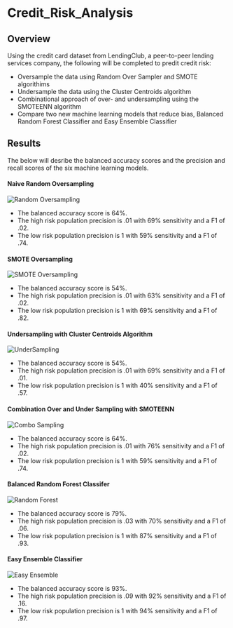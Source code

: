 # Credit_Risk_Analysis

## Overview

Using the credit card dataset from LendingClub, a peer-to-peer lending services company, the following will be completed to predit credit risk:

  * Oversample the data using Random Over Sampler and SMOTE algorithims
  * Undersample the data using the Cluster Centroids algorithm
  * Combinational approach of over- and undersampling using the SMOTEENN algorithm
  * Compare two new machine learning models that reduce bias, Balanced Random Forest Classifier and Easy Ensemble Classifier

## Results

The below will desribe the balanced accuracy scores and the precision and recall scores of the six machine learning models.

#### Naive Random Oversampling

![Random Oversampling](https://user-images.githubusercontent.com/100876517/179440184-61cd8e66-d934-4037-b91f-c6977b9b23a2.png)

* The balanced accuracy score is 64%.
* The high risk population precision is .01 with 69%  sensitivity and a F1 of .02.
* The low risk population precision is 1 with 59% sensitivity and a F1 of .74.

#### SMOTE Oversampling

![SMOTE Oversampling](https://user-images.githubusercontent.com/100876517/179440203-6eae0019-e299-4b5b-b9bf-83a049adf9ca.png)

* The balanced accuracy score is 54%.
* The high risk population precision is .01 with 63%  sensitivity and a F1 of .02.
* The low risk population precision is 1 with 69% sensitivity and a F1 of .82.

#### Undersampling with Cluster Centroids Algorithm

![UnderSampling](https://user-images.githubusercontent.com/100876517/179440208-e6c595ff-2522-4ed9-9cc8-6896e34ae191.png)

* The balanced accuracy score is 54%.
* The high risk population precision is .01 with 69%  sensitivity and a F1 of .01.
* The low risk population precision is 1 with 40% sensitivity and a F1 of .57.

#### Combination Over and Under Sampling with SMOTEENN

![Combo Sampling](https://user-images.githubusercontent.com/100876517/179440222-5867f5b9-9495-4a40-b92c-9ef13e6a26d1.png)

* The balanced accuracy score is 64%.
* The high risk population precision is .01 with 76%  sensitivity and a F1 of .02.
* The low risk population precision is 1 with 59% sensitivity and a F1 of .74.


#### Balanced Random Forest Classifer

![Random Forest](https://user-images.githubusercontent.com/100876517/179440229-8fe140cd-3aa5-46b9-b50f-a0c150d838ea.png)

* The balanced accuracy score is 79%.
* The high risk population precision is .03 with 70%  sensitivity and a F1 of .06.
* The low risk population precision is 1 with 87% sensitivity and a F1 of .93.


#### Easy Ensemble Classifier

![Easy Ensemble](https://user-images.githubusercontent.com/100876517/179440240-30a813f7-140d-4248-b4aa-1a82d9b5b0d4.png)

* The balanced accuracy score is 93%.
* The high risk population precision is .09 with 92%  sensitivity and a F1 of .16.
* The low risk population precision is 1 with 94% sensitivity and a F1 of .97.






